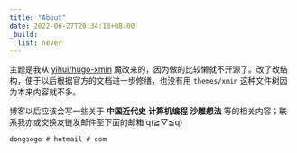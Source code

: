 ```yaml
---
title: "About"
date: 2022-06-27T20:34:18+08:00
_build:
  list: never
---
```


主题是我从 [yihui/hugo-xmin](https://github.com/yihui/hugo-xmin) 魔改来的，因为做的比较懒就不开源了。改了改结构，便于以后根据官方的文档进一步修缮，也没有用 `themes/xmin` 这种文件树因为本来内容就不多。

博客以后应该会写一些关于 **中国近代史** **计算机编程** **沙雕想法** 等的相关内容；联系我亦或交换友链发邮件至下面的邮箱 q(≧▽≦q)

```
dongsogo # hotmail # com
```
